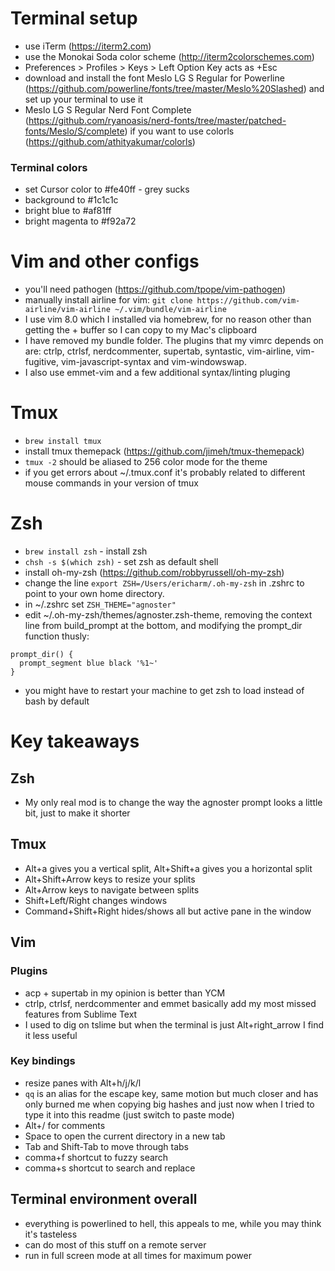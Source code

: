 # Terminal setup

- use iTerm (https://iterm2.com)
- use the Monokai Soda color scheme (http://iterm2colorschemes.com)
- Preferences > Profiles > Keys > Left Option Key acts as +Esc
- download and install the font Meslo LG S Regular for Powerline (https://github.com/powerline/fonts/tree/master/Meslo%20Slashed) and set up your terminal to use it
- Meslo LG S Regular Nerd Font Complete (https://github.com/ryanoasis/nerd-fonts/tree/master/patched-fonts/Meslo/S/complete) if you want to use colorls (https://github.com/athityakumar/colorls)

### Terminal colors
- set Cursor color to #fe40ff - grey sucks
- background to #1c1c1c
- bright blue to #af81ff
- bright magenta to #f92a72

# Vim and other configs

- you'll need pathogen (https://github.com/tpope/vim-pathogen)
- manually install airline for vim: `git clone https://github.com/vim-airline/vim-airline ~/.vim/bundle/vim-airline`
- I use vim 8.0 which I installed via homebrew, for no reason other than getting the + buffer so I can copy to my Mac's clipboard
- I have removed my bundle folder.  The plugins that my vimrc depends on are:
ctrlp, ctrlsf, nerdcommenter, supertab, syntastic, vim-airline, vim-fugitive,
  vim-javascript-syntax and vim-windowswap.
- I also use emmet-vim and a few additional syntax/linting pluging

# Tmux

- `brew install tmux`
- install tmux themepack (https://github.com/jimeh/tmux-themepack)
- `tmux -2` should be aliased to 256 color mode for the theme
- if you get errors about ~/.tmux.conf it's probably related to different mouse commands in your version of tmux

# Zsh

- `brew install zsh` - install zsh
- `chsh -s $(which zsh)` - set zsh as default shell
- install oh-my-zsh (https://github.com/robbyrussell/oh-my-zsh)
- change the line `export ZSH=/Users/ericharm/.oh-my-zsh` in .zshrc to point to your own home directory.
- in ~/.zshrc set `ZSH_THEME="agnoster"`
- edit ~/.oh-my-zsh/themes/agnoster.zsh-theme, removing the context line from build_prompt at the bottom, and modifying the prompt_dir function thusly:
```
prompt_dir() {
  prompt_segment blue black '%1~'
}
```
- you might have to restart your machine to get zsh to load instead of bash by default

# Key takeaways

## Zsh
- My only real mod is to change the way the agnoster prompt looks a little bit, just to make it shorter

## Tmux
- Alt+a gives you a vertical split, Alt+Shift+a gives you a horizontal split
- Alt+Shift+Arrow keys to resize your splits
- Alt+Arrow keys to navigate between splits
- Shift+Left/Right changes windows
- Command+Shift+Right hides/shows all but active pane in the window

## Vim

### Plugins
- acp + supertab in my opinion is better than YCM
- ctrlp, ctrlsf, nerdcommenter and emmet basically add my most missed features from Sublime Text
- I used to dig on tslime but when the terminal is just Alt+right_arrow I find it less useful

### Key bindings
- resize panes with Alt+h/j/k/l
- `qq` is an alias for the escape key, same motion but much closer and has only burned me when copying big hashes and just now when I tried to type it into this readme (just switch to paste mode)
- Alt+/ for comments
- Space to open the current directory in a new tab
- Tab and Shift-Tab to move through tabs
- comma+f shortcut to fuzzy search
- comma+s shortcut to search and replace

## Terminal environment overall
- everything is powerlined to hell, this appeals to me, while you may think it's tasteless
- can do most of this stuff on a remote server
- run in full screen mode at all times for maximum power

